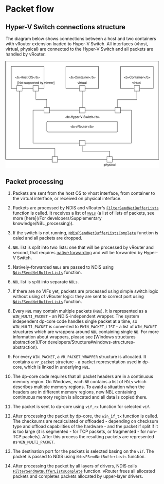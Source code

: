 # Packet flow

## Hyper-V Switch connections structure

The diagram below shows connections between a host and two containers
with vRouter extension loaded to Hyper-V Switch. All interfaces
(vhost, virtual, physical) are connected to the Hyper-V Switch
and all packets are handled by vRouter.

![Hyper-V Switch with vRouter: Example connections](hyperv-switch.svg)

## Packet processing

1. Packets are sent from the host OS to vhost interface, from container to the
virtual interface, or received on physical interface.

1. Packets are processed by NDIS and vRouter's
[`FilterSendNetBufferLists`](https://docs.microsoft.com/en-us/windows-hardware/drivers/ddi/content/ndis/nc-ndis-filter_send_net_buffer_lists)
function is called. It receives a list of [`NBLs`](https://docs.microsoft.com/en-us/windows-hardware/drivers/network/net-buffer-list-structure)
(a list of lists of packets, see more [here](/For developers/Supplementary knowledge/NBL_processing)).

1. If the switch is not running,
[`NdisFSendNetBufferListsComplete`](https://docs.microsoft.com/en-us/windows-hardware/drivers/ddi/content/ndis/nf-ndis-ndisfsendnetbufferlistscomplete)
function is caled and all packets are dropped.

1. `NBL` list is split into two lists: one that will be processed by vRouter
and second, that requires
[native forwarding](https://docs.microsoft.com/en-us/windows-hardware/drivers/network/hybrid-forwarding)
and will be forwarded by Hyper-V Switch.

1. Natively-forwarded `NBLs` are passed to NDIS using
[`NdisFSendNetBufferLists`](https://docs.microsoft.com/en-us/windows-hardware/drivers/ddi/content/ndis/nf-ndis-ndisfsendnetbufferlists)
function.

1. `NBL` list is split into separate `NBLs`.

1. If there are no VIFs yet, packets are processed using simple switch logic
without using of vRouter logic: they are sent to correct port using
[`NdisFSendNetBufferLists`](https://docs.microsoft.com/en-us/windows-hardware/drivers/ddi/content/ndis/nf-ndis-ndisfsendnetbufferlists)
function.

1. Every `NBL` may contain multiple packets (`NBs`).
It is represented as a `WIN_MULTI_PACKET` - an NDIS-independent wrapper.
The system independent dp-core code handles single packet at a time, so
`WIN_MULTI_PACKET` is converted to `PWIN_PACKET_LIST` - a list of `WIN_PACKET`
structures which are wrappera around `NBL` containing single `NB`.
For more information about wrappers, please see
[Windows structures abstraction](/For developers/Structure#windows-structures-abstraction).

1. For every `WIN_PACKET`, a `VR_PACKET_WRAPPER` structure is allocated.
It contains a `vr_packet` structure - a packet representation used in dp-core,
which is linked in underlying `NBL`.

1. The dp-core code requires that all packet headers are in a continuous
memory region. On Windows, each `NB` contains a list of `MDLs` which describes
multiple memory regions. To avaid a situation when the headers are in different
memory regions, new NBL containing continuous memory region is allocated
and all data is copied there.

1. The packet is sent to dp-core using `vif_rx` function for selected `vif`.

1. After processing the packet by dp-core, the `win_if_tx` function is called.
The checksums are recalculated or offloaded - depending on checksum type and
offload capabilities of the hardware - and the packet if split if it
is too large (it is segmented - for TCP packets, or fragmented - for non-TCP
packets). After this process the resulting packets are represented
as `WIN_MULTI_PACKET`.

1. The destination port for the packets is selected basing on the `vif`.
The packet is passed to NDIS using `NdisFSendNetBufferLists` function.

1. After processing the packet by all layers of drivers, NDIS calls
[`FilterSendNetBufferListsComplete`](https://docs.microsoft.com/en-us/windows-hardware/drivers/ddi/content/ndis/nc-ndis-filter_send_net_buffer_lists_complete)
function. vRouter frees all allocated packets and completes
packets allocated by upper-layer drivers.
